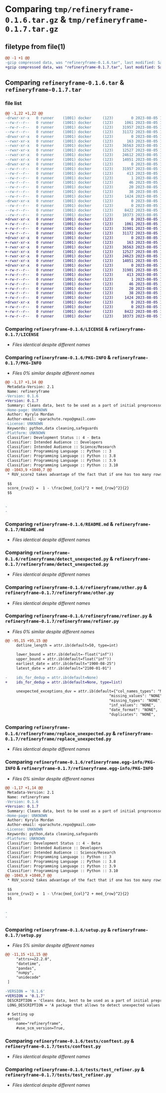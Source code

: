 # Comparing `tmp/refineryframe-0.1.6.tar.gz` & `tmp/refineryframe-0.1.7.tar.gz`

## filetype from file(1)

```diff
@@ -1 +1 @@
-gzip compressed data, was "refineryframe-0.1.6.tar", last modified: Sat Aug  5 13:29:42 2023, max compression
+gzip compressed data, was "refineryframe-0.1.7.tar", last modified: Sat Aug  5 13:47:34 2023, max compression
```

## Comparing `refineryframe-0.1.6.tar` & `refineryframe-0.1.7.tar`

### file list

```diff
@@ -1,22 +1,22 @@
-drwxr-xr-x   0 runner    (1001) docker     (123)        0 2023-08-05 13:29:42.253757 refineryframe-0.1.6/
--rw-r--r--   0 runner    (1001) docker     (123)     1061 2023-08-05 13:29:31.000000 refineryframe-0.1.6/LICENSE
--rw-r--r--   0 runner    (1001) docker     (123)    31957 2023-08-05 13:29:42.253757 refineryframe-0.1.6/PKG-INFO
--rw-r--r--   0 runner    (1001) docker     (123)    31172 2023-08-05 13:29:31.000000 refineryframe-0.1.6/README.md
-drwxr-xr-x   0 runner    (1001) docker     (123)        0 2023-08-05 13:29:42.253757 refineryframe-0.1.6/refineryframe/
--rwxr-xr-x   0 runner    (1001) docker     (123)      163 2023-08-05 13:29:31.000000 refineryframe-0.1.6/refineryframe/__init__.py
--rwxr-xr-x   0 runner    (1001) docker     (123)    36563 2023-08-05 13:29:31.000000 refineryframe-0.1.6/refineryframe/detect_unexpected.py
--rwxr-xr-x   0 runner    (1001) docker     (123)    12527 2023-08-05 13:29:31.000000 refineryframe-0.1.6/refineryframe/other.py
--rwxr-xr-x   0 runner    (1001) docker     (123)    24612 2023-08-05 13:29:31.000000 refineryframe-0.1.6/refineryframe/refiner.py
--rwxr-xr-x   0 runner    (1001) docker     (123)    14051 2023-08-05 13:29:31.000000 refineryframe-0.1.6/refineryframe/replace_unexpected.py
-drwxr-xr-x   0 runner    (1001) docker     (123)        0 2023-08-05 13:29:42.253757 refineryframe-0.1.6/refineryframe.egg-info/
--rw-r--r--   0 runner    (1001) docker     (123)    31957 2023-08-05 13:29:42.000000 refineryframe-0.1.6/refineryframe.egg-info/PKG-INFO
--rw-r--r--   0 runner    (1001) docker     (123)      413 2023-08-05 13:29:42.000000 refineryframe-0.1.6/refineryframe.egg-info/SOURCES.txt
--rw-r--r--   0 runner    (1001) docker     (123)        1 2023-08-05 13:29:42.000000 refineryframe-0.1.6/refineryframe.egg-info/dependency_links.txt
--rw-r--r--   0 runner    (1001) docker     (123)       46 2023-08-05 13:29:42.000000 refineryframe-0.1.6/refineryframe.egg-info/requires.txt
--rw-r--r--   0 runner    (1001) docker     (123)       20 2023-08-05 13:29:42.000000 refineryframe-0.1.6/refineryframe.egg-info/top_level.txt
--rw-r--r--   0 runner    (1001) docker     (123)       38 2023-08-05 13:29:42.253757 refineryframe-0.1.6/setup.cfg
--rw-r--r--   0 runner    (1001) docker     (123)     1424 2023-08-05 13:29:41.000000 refineryframe-0.1.6/setup.py
-drwxr-xr-x   0 runner    (1001) docker     (123)        0 2023-08-05 13:29:42.253757 refineryframe-0.1.6/tests/
--rw-r--r--   0 runner    (1001) docker     (123)        0 2023-08-05 13:29:31.000000 refineryframe-0.1.6/tests/__init__.py
--rw-r--r--   0 runner    (1001) docker     (123)     8422 2023-08-05 13:29:31.000000 refineryframe-0.1.6/tests/conftest.py
--rw-r--r--   0 runner    (1001) docker     (123)    10373 2023-08-05 13:29:31.000000 refineryframe-0.1.6/tests/test_refiner.py
+drwxr-xr-x   0 runner    (1001) docker     (123)        0 2023-08-05 13:47:34.557942 refineryframe-0.1.7/
+-rw-r--r--   0 runner    (1001) docker     (123)     1061 2023-08-05 13:47:21.000000 refineryframe-0.1.7/LICENSE
+-rw-r--r--   0 runner    (1001) docker     (123)    31901 2023-08-05 13:47:34.557942 refineryframe-0.1.7/PKG-INFO
+-rw-r--r--   0 runner    (1001) docker     (123)    31172 2023-08-05 13:47:21.000000 refineryframe-0.1.7/README.md
+drwxr-xr-x   0 runner    (1001) docker     (123)        0 2023-08-05 13:47:34.553942 refineryframe-0.1.7/refineryframe/
+-rwxr-xr-x   0 runner    (1001) docker     (123)      163 2023-08-05 13:47:21.000000 refineryframe-0.1.7/refineryframe/__init__.py
+-rwxr-xr-x   0 runner    (1001) docker     (123)    36563 2023-08-05 13:47:21.000000 refineryframe-0.1.7/refineryframe/detect_unexpected.py
+-rwxr-xr-x   0 runner    (1001) docker     (123)    12527 2023-08-05 13:47:21.000000 refineryframe-0.1.7/refineryframe/other.py
+-rwxr-xr-x   0 runner    (1001) docker     (123)    24623 2023-08-05 13:47:21.000000 refineryframe-0.1.7/refineryframe/refiner.py
+-rwxr-xr-x   0 runner    (1001) docker     (123)    14051 2023-08-05 13:47:21.000000 refineryframe-0.1.7/refineryframe/replace_unexpected.py
+drwxr-xr-x   0 runner    (1001) docker     (123)        0 2023-08-05 13:47:34.557942 refineryframe-0.1.7/refineryframe.egg-info/
+-rw-r--r--   0 runner    (1001) docker     (123)    31901 2023-08-05 13:47:34.000000 refineryframe-0.1.7/refineryframe.egg-info/PKG-INFO
+-rw-r--r--   0 runner    (1001) docker     (123)      413 2023-08-05 13:47:34.000000 refineryframe-0.1.7/refineryframe.egg-info/SOURCES.txt
+-rw-r--r--   0 runner    (1001) docker     (123)        1 2023-08-05 13:47:34.000000 refineryframe-0.1.7/refineryframe.egg-info/dependency_links.txt
+-rw-r--r--   0 runner    (1001) docker     (123)       46 2023-08-05 13:47:34.000000 refineryframe-0.1.7/refineryframe.egg-info/requires.txt
+-rw-r--r--   0 runner    (1001) docker     (123)       20 2023-08-05 13:47:34.000000 refineryframe-0.1.7/refineryframe.egg-info/top_level.txt
+-rw-r--r--   0 runner    (1001) docker     (123)       38 2023-08-05 13:47:34.557942 refineryframe-0.1.7/setup.cfg
+-rw-r--r--   0 runner    (1001) docker     (123)     1424 2023-08-05 13:47:32.000000 refineryframe-0.1.7/setup.py
+drwxr-xr-x   0 runner    (1001) docker     (123)        0 2023-08-05 13:47:34.557942 refineryframe-0.1.7/tests/
+-rw-r--r--   0 runner    (1001) docker     (123)        0 2023-08-05 13:47:21.000000 refineryframe-0.1.7/tests/__init__.py
+-rw-r--r--   0 runner    (1001) docker     (123)     8422 2023-08-05 13:47:21.000000 refineryframe-0.1.7/tests/conftest.py
+-rw-r--r--   0 runner    (1001) docker     (123)    10373 2023-08-05 13:47:21.000000 refineryframe-0.1.7/tests/test_refiner.py
```

### Comparing `refineryframe-0.1.6/LICENSE` & `refineryframe-0.1.7/LICENSE`

 * *Files identical despite different names*

### Comparing `refineryframe-0.1.6/PKG-INFO` & `refineryframe-0.1.7/PKG-INFO`

 * *Files 0% similar despite different names*

```diff
@@ -1,17 +1,14 @@
 Metadata-Version: 2.1
 Name: refineryframe
-Version: 0.1.6
+Version: 0.1.7
 Summary: Cleans data, best to be used as a part of initial preprocessor
-Home-page: UNKNOWN
 Author: Kyrylo Mordan
 Author-email: <parachute.repo@gmail.com>
-License: UNKNOWN
 Keywords: python,data cleaning,safeguards
-Platform: UNKNOWN
 Classifier: Development Status :: 4 - Beta
 Classifier: Intended Audience :: Developers
 Classifier: Intended Audience :: Science/Research
 Classifier: Programming Language :: Python :: 3
 Classifier: Programming Language :: Python :: 3.8
 Classifier: Programming Language :: Python :: 3.9
 Classifier: Programming Language :: Python :: 3.10
@@ -1043,9 +1040,7 @@
 * RUV_score2 takes advantage of the fact that if one has too many rows or columns of data that are completly unusable or some kind of mix of those situations, the dataset does become unusable. The values below 0.5 supposedly indicate completelly unusable dataset.
 
 $$
 score_{ruv2} =  1 - \frac{med_{col}^2 + med_{row}^2}{2}
 $$
 
 
-
-
```

### Comparing `refineryframe-0.1.6/README.md` & `refineryframe-0.1.7/README.md`

 * *Files identical despite different names*

### Comparing `refineryframe-0.1.6/refineryframe/detect_unexpected.py` & `refineryframe-0.1.7/refineryframe/detect_unexpected.py`

 * *Files identical despite different names*

### Comparing `refineryframe-0.1.6/refineryframe/other.py` & `refineryframe-0.1.7/refineryframe/other.py`

 * *Files identical despite different names*

### Comparing `refineryframe-0.1.6/refineryframe/refiner.py` & `refineryframe-0.1.7/refineryframe/refiner.py`

 * *Files 0% similar despite different names*

```diff
@@ -95,15 +95,15 @@
     dotline_length = attr.ib(default=50, type=int)
 
     lower_bound = attr.ib(default=-float("inf"))
     upper_bound = attr.ib(default=float("inf"))
     earliest_date = attr.ib(default="1900-08-25")
     latest_date = attr.ib(default="2100-01-01")
 
-    ids_for_dedup = attr.ib(default=None)
+    ids_for_dedup = attr.ib(default=None, type=list)
 
     unexpected_exceptions_duv = attr.ib(default={"col_names_types": "NONE",
                                               "missing_values": "NONE",
                                               "missing_types": "NONE",
                                               "inf_values": "NONE",
                                               "date_format": "NONE",
                                               "duplicates": "NONE",
```

### Comparing `refineryframe-0.1.6/refineryframe/replace_unexpected.py` & `refineryframe-0.1.7/refineryframe/replace_unexpected.py`

 * *Files identical despite different names*

### Comparing `refineryframe-0.1.6/refineryframe.egg-info/PKG-INFO` & `refineryframe-0.1.7/refineryframe.egg-info/PKG-INFO`

 * *Files 0% similar despite different names*

```diff
@@ -1,17 +1,14 @@
 Metadata-Version: 2.1
 Name: refineryframe
-Version: 0.1.6
+Version: 0.1.7
 Summary: Cleans data, best to be used as a part of initial preprocessor
-Home-page: UNKNOWN
 Author: Kyrylo Mordan
 Author-email: <parachute.repo@gmail.com>
-License: UNKNOWN
 Keywords: python,data cleaning,safeguards
-Platform: UNKNOWN
 Classifier: Development Status :: 4 - Beta
 Classifier: Intended Audience :: Developers
 Classifier: Intended Audience :: Science/Research
 Classifier: Programming Language :: Python :: 3
 Classifier: Programming Language :: Python :: 3.8
 Classifier: Programming Language :: Python :: 3.9
 Classifier: Programming Language :: Python :: 3.10
@@ -1043,9 +1040,7 @@
 * RUV_score2 takes advantage of the fact that if one has too many rows or columns of data that are completly unusable or some kind of mix of those situations, the dataset does become unusable. The values below 0.5 supposedly indicate completelly unusable dataset.
 
 $$
 score_{ruv2} =  1 - \frac{med_{col}^2 + med_{row}^2}{2}
 $$
 
 
-
-
```

### Comparing `refineryframe-0.1.6/setup.py` & `refineryframe-0.1.7/setup.py`

 * *Files 5% similar despite different names*

```diff
@@ -11,15 +11,15 @@
     "attrs>=22.2.0",
     "datetime",
     "pandas",
     "numpy",
     "unidecode"
 ]
 
-VERSION = '0.1.6'
+VERSION = '0.1.7'
 DESCRIPTION = 'Cleans data, best to be used as a part of initial preprocessor'
 LONG_DESCRIPTION = 'A package that allows to detect unexpected values in data and clean them according to set of predefined rules'
 
 # Setting up
 setup(
     name="refineryframe",
     #use_scm_version=True,
```

### Comparing `refineryframe-0.1.6/tests/conftest.py` & `refineryframe-0.1.7/tests/conftest.py`

 * *Files identical despite different names*

### Comparing `refineryframe-0.1.6/tests/test_refiner.py` & `refineryframe-0.1.7/tests/test_refiner.py`

 * *Files identical despite different names*

